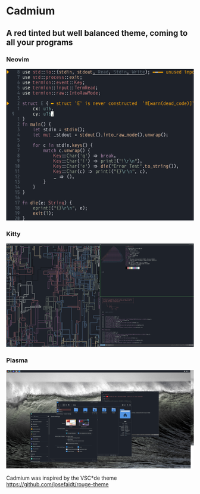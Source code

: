 # Cadmium

## A red tinted but well balanced theme, coming to all your programs

### Neovim

![image](Neovim/Screenshot_20240521_172839.png)

### Kitty

![image](Kitty/Screenshot_20240522_144733.png)

### Plasma

![image](KDE_Plasma/Screenshot_20240528_223307.png)

Cadmium was inspired by the VSC*de theme https://github.com/josefaidt/rouge-theme
